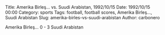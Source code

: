 Title: Amerika Birleş… vs. Suudi Arabistan, 1992/10/15
Date: 1992/10/15 00:00
Category: sports
Tags: football, football scores, Amerika Birleş…, Suudi Arabistan
Slug: amerika-birles-vs-suudi-arabistan
Author: carbonero


Amerika Birleş… 0 - 3 Suudi Arabistan
